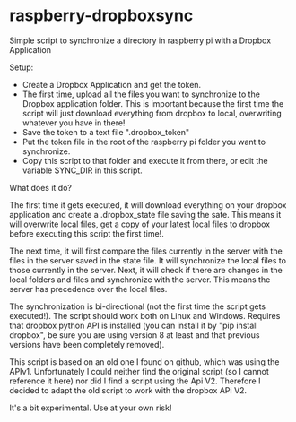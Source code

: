 # raspberry-dropboxsync
Simple script to synchronize a directory in raspberry pi with a Dropbox Application

Setup: 
* Create a Dropbox Application and get the token. 
* The first time, upload all the files you want to synchronize to the Dropbox application folder.
  This is important because the first time the script will just download everything from dropbox to local, 
  overwriting whatever you have in there!
* Save the token to a text file ".dropbox_token"
* Put the token file in the root of the raspberry pi folder you
  want to synchronize.
* Copy this script to that folder and execute it from there, or edit the variable SYNC_DIR in this 
  script.

What does it do?

The first time it gets executed, it will download everything on your
dropbox application and create a .dropbox_state file saving the sate. 
This means it will overwrite local files, get a copy of your latest local files
to dropbox before executing this script the first time!.

The next time, it will first compare the files currently in the server with the
files in the server saved in the state file. It will synchronize the local files
to those currently in the server. Next, it will check if there are changes
in the local folders and files and synchronize with the server. This means
the server has precedence over the local files. 

The synchronization is bi-directional (not the first time the script gets
executed!). The script should work both on Linux and Windows. Requires that
dropbox python API is installed (you can install it by "pip install dropbox",
be sure you are using version 8 at least and that previous versions have been
completely removed).

This script is based on an old one I found on github, which was using the
APIv1. Unfortunately I could neither find the original script (so I cannot
reference it here) nor did I find a script using the Api V2. Therefore I 
decided to adapt the old script to work with the dropbox APi V2.

It's a bit experimental. Use at your own risk!